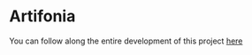 # Artifonia

You can follow along the entire development of this project <a href="https://www.youtube.com/watch?v=mj6co_204xA" target="_blank">here</a>
